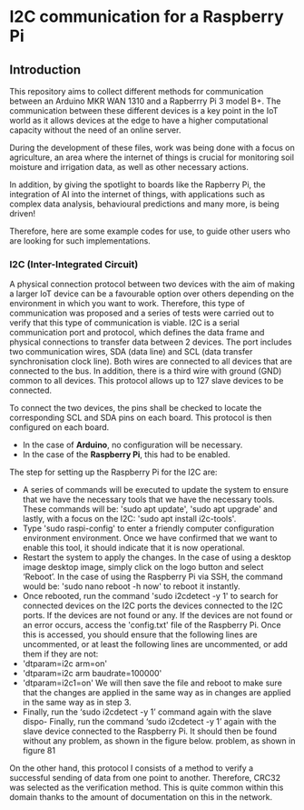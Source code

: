 # I2C communication for a Raspberry Pi

## Introduction
This repository aims to collect different methods for communication between an Arduino MKR WAN 1310 and a Rapberrry Pi 3 model B+. The communication between these different devices is a key point in the IoT world as it allows devices at the edge to have a higher computational capacity without the need of an online server. 

During the development of these files, work was being done with a focus on agriculture, an area where the internet of things is crucial for monitoring soil moisture and irrigation data, as well as other necessary actions. 

In addition, by giving the spotlight to boards like the Rapberry Pi, the integration of AI into the internet of things, with applications such as complex data analysis, behavioural predictions and many more, is being driven!

Therefore, here are some example codes for use, to guide other users who are looking for such implementations.

### I2C (Inter-Integrated Circuit)
A physical connection protocol between two devices with the aim of making a larger IoT device can be a favourable option over others depending on the environment in which you want to work. Therefore, this type of communication was proposed and a series of tests were carried out to verify that this type of communication is viable. I2C is a serial communication port and protocol, which defines the data frame and physical connections to transfer data between 2 devices. The port includes two communication wires, SDA (data line) and SCL (data transfer synchronisation clock line). Both wires are connected to all devices that are connected to the bus. In addition, there is a third wire with ground (GND) common to all devices. This protocol allows up to 127 slave devices to be connected.

To connect the two devices, the pins shall be checked to locate the corresponding SCL and SDA pins on each board. This protocol is then configured on each board.
- In the case of **Arduino**, no configuration will be necessary.
- In the case of the **Raspberry Pi**, this had to be enabled.

The step for setting up the Raspberry Pi for the I2C are:
- A series of commands will be executed to update the system to ensure that we have the necessary tools that we have the necessary tools. These commands will be: 'sudo apt update', 'sudo apt upgrade' and lastly, with a focus on the I2C: 'sudo apt install i2c-tools'.
- Type 'sudo raspi-config' to enter a friendly computer configuration environment environment. Once we have confirmed that we want to enable this tool, it should indicate that it is now operational.
- Restart the system to apply the changes. In the case of using a desktop image desktop image, simply click on the logo button and select ‘Reboot’. In the case of using the Raspberry Pi via SSH, the command would be: 'sudo nano reboot -h now' to reboot it instantly.
- Once rebooted, run the command 'sudo i2cdetect -y 1' to search for connected devices on the I2C ports the devices connected to the I2C ports. If the devices are not found or any. If the devices are not found or an error occurs, access the 'config.txt' file of the Raspberry Pi. Once this is accessed, you should ensure that the following lines are uncommented, or at least the following lines are uncommented, or add them if they are not:
- 'dtparam=i2c arm=on'
- 'dtparam=i2c arm baudrate=100000'
- 'dtparam=i2c1=on'
We will then save the file and reboot to make sure that the changes are applied in the same way as in
changes are applied in the same way as in step 3.
- Finally, run the ‘sudo i2cdetect -y 1’ command again with the slave dispo-
Finally, run the command ‘sudo i2cdetect -y 1’ again with the slave device connected to the Raspberry Pi. It should then be found without any problem, as shown in the figure below.
problem, as shown in figure 81

On the other hand, this protocol I consists of a method to verify a successful sending of data from one point to another. Therefore, CRC32 was selected as the verification method. This is quite common within this domain thanks to the amount of documentation on this in the network. 


